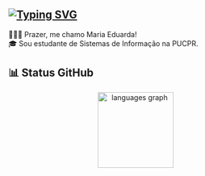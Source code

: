 <h2><a href="https://git.io/typing-svg"><img src="https://readme-typing-svg.demolab.com?font=Poppins&weight=500&size=25&pause=1000&color=FFFFFF&width=435&lines=Ol%C3%A1!%F0%9F%98%BC" alt="Typing SVG" /></a></h2>

🙋🏽‍♀️ Prazer, me chamo Maria Eduarda! <br>
🎓 Sou estudante de Sistemas de Informação na PUCPR.

###

<h2 align="left">📊 Status GitHub</h2>

<div align="center">
  
  <img src="https://github-readme-stats.vercel.app/api/top-langs?username=dudatt&locale=en&hide_title=false&layout=compact&card_width=320&langs_count=5&theme=dracula&hide_border=false" height="150" alt="languages graph"  />
</div>
